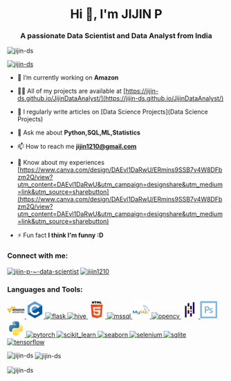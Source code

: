 <h1 align="center">Hi 👋, I'm JIJIN P</h1>
<h3 align="center">A passionate Data Scientist and Data Analyst from India</h3>

<p align="left"> <img src="https://komarev.com/ghpvc/?username=jijin-ds&label=Profile%20views&color=0e75b6&style=flat" alt="jijin-ds" /> </p>

<p align="left"> <a href="https://github.com/ryo-ma/github-profile-trophy"><img src="https://github-profile-trophy.vercel.app/?username=jijin-ds" alt="jijin-ds" /></a> </p>

- 🔭 I’m currently working on **Amazon**

- 👨‍💻 All of my projects are available at [https://jijin-ds.github.io/JijinDataAnalyst/](https://jijin-ds.github.io/JijinDataAnalyst/)

- 📝 I regularly write articles on [Data Science Projects](Data Science Projects)

- 💬 Ask me about **Python,SQL,ML,Statistics**

- 📫 How to reach me **jijin1210@gmail.com**

- 📄 Know about my experiences [https://www.canva.com/design/DAEvl1DaRwU/ERmins9SSB7v4W8DFbzm2Q/view?utm_content=DAEvl1DaRwU&utm_campaign=designshare&utm_medium=link&utm_source=sharebutton](https://www.canva.com/design/DAEvl1DaRwU/ERmins9SSB7v4W8DFbzm2Q/view?utm_content=DAEvl1DaRwU&utm_campaign=designshare&utm_medium=link&utm_source=sharebutton)

- ⚡ Fun fact **I think I'm funny :D**

<h3 align="left">Connect with me:</h3>
<p align="left">
<a href="https://linkedin.com/in/jijin-p-~-data-scientist" target="blank"><img align="center" src="https://raw.githubusercontent.com/rahuldkjain/github-profile-readme-generator/master/src/images/icons/Social/linked-in-alt.svg" alt="jijin-p-~-data-scientist" height="30" width="40" /></a>
<a href="https://www.hackerrank.com/jijin1210" target="blank"><img align="center" src="https://raw.githubusercontent.com/rahuldkjain/github-profile-readme-generator/master/src/images/icons/Social/hackerrank.svg" alt="jijin1210" height="30" width="40" /></a>
</p>

<h3 align="left">Languages and Tools:</h3>
<p align="left"> <a href="https://aws.amazon.com" target="_blank" rel="noreferrer"> <img src="https://raw.githubusercontent.com/devicons/devicon/master/icons/amazonwebservices/amazonwebservices-original-wordmark.svg" alt="aws" width="40" height="40"/> </a> <a href="https://www.cprogramming.com/" target="_blank" rel="noreferrer"> <img src="https://raw.githubusercontent.com/devicons/devicon/master/icons/c/c-original.svg" alt="c" width="40" height="40"/> </a> <a href="https://flask.palletsprojects.com/" target="_blank" rel="noreferrer"> <img src="https://www.vectorlogo.zone/logos/pocoo_flask/pocoo_flask-icon.svg" alt="flask" width="40" height="40"/> </a> <a href="https://hive.apache.org/" target="_blank" rel="noreferrer"> <img src="https://www.vectorlogo.zone/logos/apache_hive/apache_hive-icon.svg" alt="hive" width="40" height="40"/> </a> <a href="https://www.w3.org/html/" target="_blank" rel="noreferrer"> <img src="https://raw.githubusercontent.com/devicons/devicon/master/icons/html5/html5-original-wordmark.svg" alt="html5" width="40" height="40"/> </a> <a href="https://www.microsoft.com/en-us/sql-server" target="_blank" rel="noreferrer"> <img src="https://www.svgrepo.com/show/303229/microsoft-sql-server-logo.svg" alt="mssql" width="40" height="40"/> </a> <a href="https://www.mysql.com/" target="_blank" rel="noreferrer"> <img src="https://raw.githubusercontent.com/devicons/devicon/master/icons/mysql/mysql-original-wordmark.svg" alt="mysql" width="40" height="40"/> </a> <a href="https://opencv.org/" target="_blank" rel="noreferrer"> <img src="https://www.vectorlogo.zone/logos/opencv/opencv-icon.svg" alt="opencv" width="40" height="40"/> </a> <a href="https://pandas.pydata.org/" target="_blank" rel="noreferrer"> <img src="https://raw.githubusercontent.com/devicons/devicon/2ae2a900d2f041da66e950e4d48052658d850630/icons/pandas/pandas-original.svg" alt="pandas" width="40" height="40"/> </a> <a href="https://www.photoshop.com/en" target="_blank" rel="noreferrer"> <img src="https://raw.githubusercontent.com/devicons/devicon/master/icons/photoshop/photoshop-line.svg" alt="photoshop" width="40" height="40"/> </a> <a href="https://www.python.org" target="_blank" rel="noreferrer"> <img src="https://raw.githubusercontent.com/devicons/devicon/master/icons/python/python-original.svg" alt="python" width="40" height="40"/> </a> <a href="https://pytorch.org/" target="_blank" rel="noreferrer"> <img src="https://www.vectorlogo.zone/logos/pytorch/pytorch-icon.svg" alt="pytorch" width="40" height="40"/> </a> <a href="https://scikit-learn.org/" target="_blank" rel="noreferrer"> <img src="https://upload.wikimedia.org/wikipedia/commons/0/05/Scikit_learn_logo_small.svg" alt="scikit_learn" width="40" height="40"/> </a> <a href="https://seaborn.pydata.org/" target="_blank" rel="noreferrer"> <img src="https://seaborn.pydata.org/_images/logo-mark-lightbg.svg" alt="seaborn" width="40" height="40"/> </a> <a href="https://www.selenium.dev" target="_blank" rel="noreferrer"> <img src="https://raw.githubusercontent.com/detain/svg-logos/780f25886640cef088af994181646db2f6b1a3f8/svg/selenium-logo.svg" alt="selenium" width="40" height="40"/> </a> <a href="https://www.sqlite.org/" target="_blank" rel="noreferrer"> <img src="https://www.vectorlogo.zone/logos/sqlite/sqlite-icon.svg" alt="sqlite" width="40" height="40"/> </a> <a href="https://www.tensorflow.org" target="_blank" rel="noreferrer"> <img src="https://www.vectorlogo.zone/logos/tensorflow/tensorflow-icon.svg" alt="tensorflow" width="40" height="40"/> </a> </p>

<p><img align="left" src="https://github-readme-stats.vercel.app/api/top-langs?username=jijin-ds&show_icons=true&locale=en&layout=compact" alt="jijin-ds" /></p>

<p>&nbsp;<img align="center" src="https://github-readme-stats.vercel.app/api?username=jijin-ds&show_icons=true&locale=en" alt="jijin-ds" /></p>

<p><img align="center" src="https://github-readme-streak-stats.herokuapp.com/?user=jijin-ds&" alt="jijin-ds" /></p>
